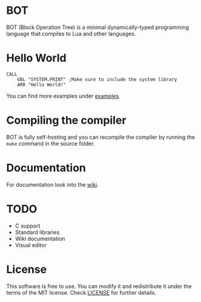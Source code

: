 # BOT
BOT (Block Operation Tree) is a minimal dynamically-typed programming language that compiles to Lua and other languages.
# Hello World
```
CALL
	GBL "SYSTEM.PRINT" ;Make sure to include the system library
	ARR "Hello World!"
```
You can find more examples under [examples](examples).
# Compiling the compiler
BOT is fully self-hosting and you can recompile the compiler by running the ``make`` command in the source folder.
# Documentation
For documentation look into the [wiki](https://github.com/ShoesForClues/BOT/wiki/Getting-Started).
# TODO
- C support
- Standard libraries
- Wiki documentation
- Visual editor
# License
This software is free to use. You can modify it and redistribute it under the terms of the 
MIT license. Check [LICENSE](LICENSE) for further details.
